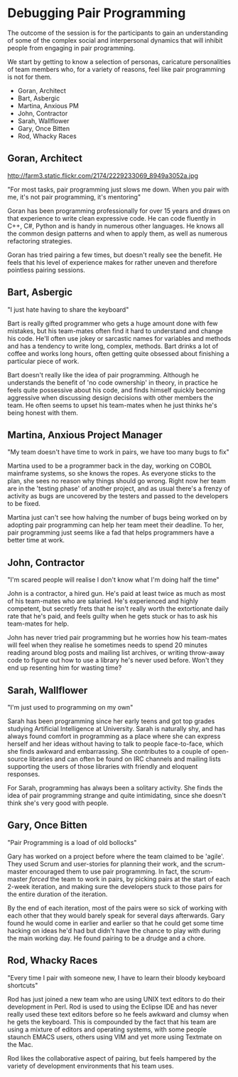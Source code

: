 # Debugging Pair Programming

The outcome of the session is for the participants to gain an understanding of some of the complex social and interpersonal dynamics that will inhibit people from engaging in pair programming.

We start by getting to know a selection of personas, caricature personalities of team members who, for a variety of reasons, feel like pair programming is not for them.

  * Goran, Architect
  * Bart, Asbergic
  * Martina, Anxious PM
  * John, Contractor
  * Sarah, Wallflower
  * Gary, Once Bitten
  * Rod, Whacky Races


## Goran, Architect

http://farm3.static.flickr.com/2174/2229233069_8949a3052a.jpg

"For most tasks, pair programming just slows me down. When you pair with me, it's not pair programming, it's mentoring"

Goran has been programming professionally for over 15 years and draws on that experience to write clean expressive code. He can code fluently in C++, C#, Python and is handy in numerous other languages. He knows all the common design patterns and when to apply them, as well as numerous refactoring strategies.

Goran has tried pairing a few times, but doesn't really see the benefit. He feels that his level of experience makes for rather uneven and therefore pointless pairing sessions.


## Bart, Asbergic

"I just hate having to share the keyboard"

Bart is really gifted programmer who gets a huge amount done with few mistakes, but his team-mates often find it hard to understand and change his code. He'll often use jokey or sarcastic names for variables and methods and has a tendency to write long, complex, methods. Bart drinks a lot of coffee and works long hours, often getting quite obsessed about finishing a particular piece of work.

Bart doesn't really like the idea of pair programming. Although he understands the benefit of 'no code ownership' in theory, in practice he feels quite possessive about his code, and finds himself quickly becoming aggressive when discussing design decisions with other members the team. He often seems to upset his team-mates when he just thinks he's being honest with them.


## Martina, Anxious Project Manager

"My team doesn't have time to work in pairs, we have too many bugs to fix"

Martina used to be a programmer back in the day, working on COBOL mainframe systems, so she knows the ropes. As everyone sticks to the plan, she sees no reason why things should go wrong. Right now her team are in the 'testing phase' of another project, and as usual there's a frenzy of activity as bugs are uncovered by the testers and passed to the developers to be fixed.

Martina just can't see how halving the number of bugs being worked on by adopting pair programming can help her team meet their deadline. To her, pair programming just seems like a fad that helps programmers have a better time at work.


## John, Contractor

"I'm scared people will realise I don't know what I'm doing half the time"

John is a contractor, a hired gun. He's paid at least twice as much as most of his team-mates who are salaried. He's experienced and highly competent, but secretly frets that he isn't really worth the extortionate daily rate that he's paid, and feels guilty when he gets stuck or has to ask his team-mates for help.

John has never tried pair programming but he worries how his team-mates will feel when they realise he sometimes needs to spend 20 minutes reading around blog posts and mailing list archives, or writing throw-away code to figure out how to use a library he's never used before. Won't they end up resenting him for wasting time?


## Sarah, Wallflower

"I'm just used to programming on my own"

Sarah has been programming since her early teens and got top grades studying Artificial Intelligence at University. Sarah is naturally shy, and has always found comfort in programming as a place where she can express herself and her ideas without having to talk to people face-to-face, which she finds awkward and embarrassing. She contributes to a couple of open-source libraries and can often be found on IRC channels and mailing lists supporting the users of those libraries with friendly and eloquent responses.

For Sarah, programming has always been a solitary activity. She finds the idea of pair programming strange and quite intimidating, since she doesn't think she's very good with people.


## Gary, Once Bitten

"Pair Programming is a load of old bollocks"

Gary has worked on a project before where the team claimed to be 'agile'. They used Scrum and user-stories for planning their work, and the scrum-master encouraged them to use pair programming. In fact, the scrum-master *forced* the team to work in pairs, by picking pairs at the start of each 2-week iteration, and making sure the developers stuck to those pairs for the entire duration of the iteration.

By the end of each iteration, most of the pairs were so sick of working with each other that they would barely speak for several days afterwards. Gary found he would come in earlier and earlier so that he could get some time hacking on ideas he'd had but didn't have the chance to play with during the main working day. He found pairing to be a drudge and a chore.


## Rod, Whacky Races

"Every time I pair with someone new, I have to learn their bloody keyboard shortcuts"

Rod has just joined a new team who are using UNIX text editors to do their development in Perl. Rod is used to using the Eclipse IDE and has never really used these text editors before so he feels awkward and clumsy when he gets the keyboard. This is compounded by the fact that his team are using a mixture of editors and operating systems, with some people staunch EMACS users, others using VIM and yet more using Textmate on the Mac.

Rod likes the collaborative aspect of pairing, but feels hampered by the variety of development environments that his team uses.